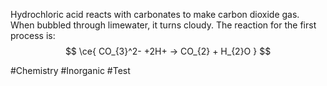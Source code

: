 Hydrochloric acid reacts with carbonates to make carbon dioxide gas. When bubbled through limewater, it turns cloudy. The reaction for the first process is:
$$
\ce{ CO_{3}^2- +2H+ -> CO_{2} + H_{2}O }
$$

#Chemistry #Inorganic #Test